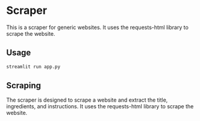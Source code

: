 # Scraper

This is a scraper for generic websites. It uses the requests-html library to scrape the website.

## Usage

```bash
streamlit run app.py
```

## Scraping

The scraper is designed to scrape a website and extract the title, ingredients, and instructions. It uses the requests-html library to scrape the website.
